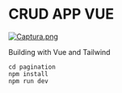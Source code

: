 # CRUD APP VUE

[![Captura.png](https://i.postimg.cc/vZQLsYKw/Captura.png)](https://postimg.cc/svNZPryT)

Building with Vue and Tailwind

```
cd pagination
npm install
npm run dev
```